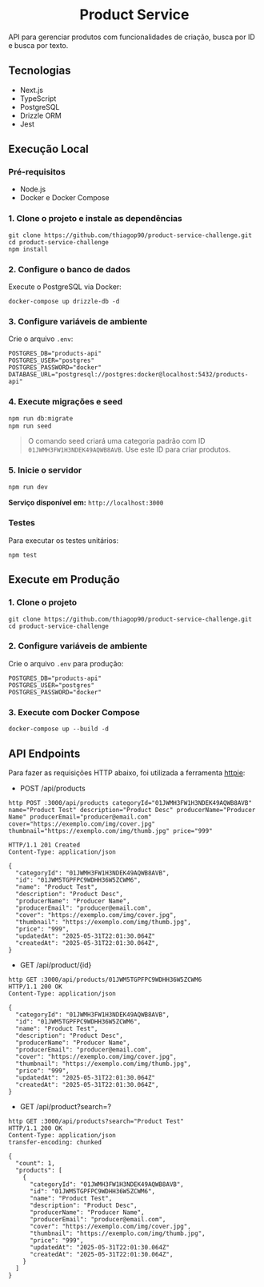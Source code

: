 <h1 align="center">
  Product Service
</h1>

API para gerenciar produtos com funcionalidades de criação, busca por ID e busca por texto.

## Tecnologias

- Next.js
- TypeScript
- PostgreSQL
- Drizzle ORM
- Jest

## Execução Local

### Pré-requisitos

- Node.js
- Docker e Docker Compose

### 1. Clone o projeto e instale as dependências

```
git clone https://github.com/thiagop90/product-service-challenge.git
cd product-service-challenge
npm install
```

### 2. Configure o banco de dados

Execute o PostgreSQL via Docker:

```
docker-compose up drizzle-db -d
```

### 3. Configure variáveis de ambiente

Crie o arquivo `.env`:

```
POSTGRES_DB="products-api"
POSTGRES_USER="postgres"
POSTGRES_PASSWORD="docker"
DATABASE_URL="postgresql://postgres:docker@localhost:5432/products-api"
```

### 4. Execute migrações e seed

```bash
npm run db:migrate
npm run seed
```

>  O comando seed criará uma categoria padrão com ID `01JWMH3FW1H3NDEK49AQWB8AVB`. Use este ID para criar produtos.

### 5. Inicie o servidor

```bash
npm run dev
```

**Serviço disponível em:** `http://localhost:3000`

### Testes

Para executar os testes unitários:
```
npm test
```

## Execute em Produção

### 1. Clone o projeto

```
git clone https://github.com/thiagop90/product-service-challenge.git
cd product-service-challenge
```

### 2. Configure variáveis de ambiente

Crie o arquivo `.env` para produção:

```
POSTGRES_DB="products-api"
POSTGRES_USER="postgres"
POSTGRES_PASSWORD="docker"
```

### 3. Execute com Docker Compose

```
docker-compose up --build -d
```

## API Endpoints  

Para fazer as requisições HTTP abaixo, foi utilizada a ferramenta [httpie](https://httpie.io):

- POST /api/products
```
http POST :3000/api/products categoryId="01JWMH3FW1H3NDEK49AQWB8AVB" name="Product Test" description="Product Desc" producerName="Producer Name" producerEmail="producer@email.com" cover="https://exemplo.com/img/cover.jpg" thumbnail="https://exemplo.com/img/thumb.jpg" price="999"

HTTP/1.1 201 Created
Content-Type: application/json

{
  "categoryId": "01JWMH3FW1H3NDEK49AQWB8AVB",
  "id": "01JWM5TGPFPC9WDHH36W5ZCWM6",
  "name": "Product Test",
  "description": "Product Desc",
  "producerName": "Producer Name",
  "producerEmail": "producer@email.com",
  "cover": "https://exemplo.com/img/cover.jpg",
  "thumbnail": "https://exemplo.com/img/thumb.jpg",
  "price": "999",
  "updatedAt": "2025-05-31T22:01:30.064Z"
  "createdAt": "2025-05-31T22:01:30.064Z",
}
```

- GET /api/product/{id}
```
http GET :3000/api/products/01JWM5TGPFPC9WDHH36W5ZCWM6
HTTP/1.1 200 OK
Content-Type: application/json

{
  "categoryId": "01JWMH3FW1H3NDEK49AQWB8AVB",
  "id": "01JWM5TGPFPC9WDHH36W5ZCWM6",
  "name": "Product Test",
  "description": "Product Desc",
  "producerName": "Producer Name",
  "producerEmail": "producer@email.com",
  "cover": "https://exemplo.com/img/cover.jpg",
  "thumbnail": "https://exemplo.com/img/thumb.jpg",
  "price": "999",
  "updatedAt": "2025-05-31T22:01:30.064Z"
  "createdAt": "2025-05-31T22:01:30.064Z",
}
```

- GET /api/product?search=?
```
http GET :3000/api/products?search="Product Test"
HTTP/1.1 200 OK
Content-Type: application/json
transfer-encoding: chunked

{
  "count": 1,
  "products": [
    {
      "categoryId": "01JWMH3FW1H3NDEK49AQWB8AVB",
      "id": "01JWM5TGPFPC9WDHH36W5ZCWM6",
      "name": "Product Test",
      "description": "Product Desc",
      "producerName": "Producer Name",
      "producerEmail": "producer@email.com",
      "cover": "https://exemplo.com/img/cover.jpg",
      "thumbnail": "https://exemplo.com/img/thumb.jpg",
      "price": "999",
      "updatedAt": "2025-05-31T22:01:30.064Z"
      "createdAt": "2025-05-31T22:01:30.064Z",
    }
  ]
}
```


